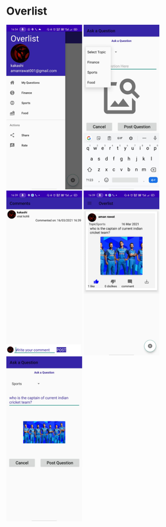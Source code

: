 # Overlist

<img width="200" src="screenshots/WhatsApp Image 2021-03-16 at 4.35.08 PM.jpeg" />&nbsp;<img width="200" src="screenshots/WhatsApp Image 2021-03-16 at 4.35.29 PM.jpeg" />&nbsp;<img width="200" src="screenshots/WhatsApp Image 2021-03-16 at 4.39.58 PM.jpeg" />&nbsp;<img width="200" src="screenshots/WhatsApp Image 2021-03-16 at 4.39.58 PM (1).jpeg" />&nbsp;<img width="200" src="screenshots/WhatsApp Image 2021-03-16 at 4.39.59 PM.jpeg" />
